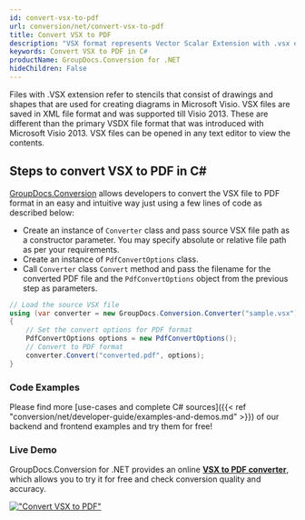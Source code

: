 ```yaml
---
id: convert-vsx-to-pdf
url: conversion/net/convert-vsx-to-pdf
title: Convert VSX to PDF
description: "VSX format represents Vector Scalar Extension with .vsx extension. Learn how to convert VSX to PDF file programmatically in C# language using GroupDocs.Conversion for .NET library."
keywords: Convert VSX to PDF in C#
productName: GroupDocs.Conversion for .NET
hideChildren: False
---
```


Files with .VSX extension refer to stencils that consist of drawings and shapes that are used for creating diagrams in Microsoft Visio. VSX files are saved in XML file format and was supported till Visio 2013. These are different than the primary VSDX file format that was introduced with Microsoft Visio 2013. VSX files can be opened in any text editor to view the contents.

## Steps to convert VSX to PDF in C#

[GroupDocs.Conversion](https://products.groupdocs.com/conversion/net) allows developers to convert the VSX file to PDF format in an easy and intuitive way just using a few lines of code as described below:

* Create an instance of `Converter` class and pass source VSX file path as a constructor parameter. You may specify absolute or relative file path as per your requirements. 
* Create an instance of `PdfConvertOptions` class.
* Call `Converter` class `Convert` method and pass the filename for the converted PDF file and the `PdfConvertOptions` object from the previous step as parameters.

```csharp
// Load the source VSX file
using (var converter = new GroupDocs.Conversion.Converter("sample.vsx"))
{
    // Set the convert options for PDF format
    PdfConvertOptions options = new PdfConvertOptions();
    // Convert to PDF format
    converter.Convert("converted.pdf", options);
}
```

### Code Examples

Please find more [use-cases and complete C# sources]({{< ref "conversion/net/developer-guide/examples-and-demos.md" >}}) of our backend and frontend examples and try them for free!

### Live Demo

GroupDocs.Conversion for .NET provides an online [**VSX to PDF converter**](https://products.groupdocs.app/conversion/vsx-to-pdf), which allows you to try it for free and check conversion quality and accuracy.

[!["Convert VSX to PDF"](conversion/net/images/convert-vsx-to-pdf.png)](https://products.groupdocs.app/conversion/vsx-to-pdf)